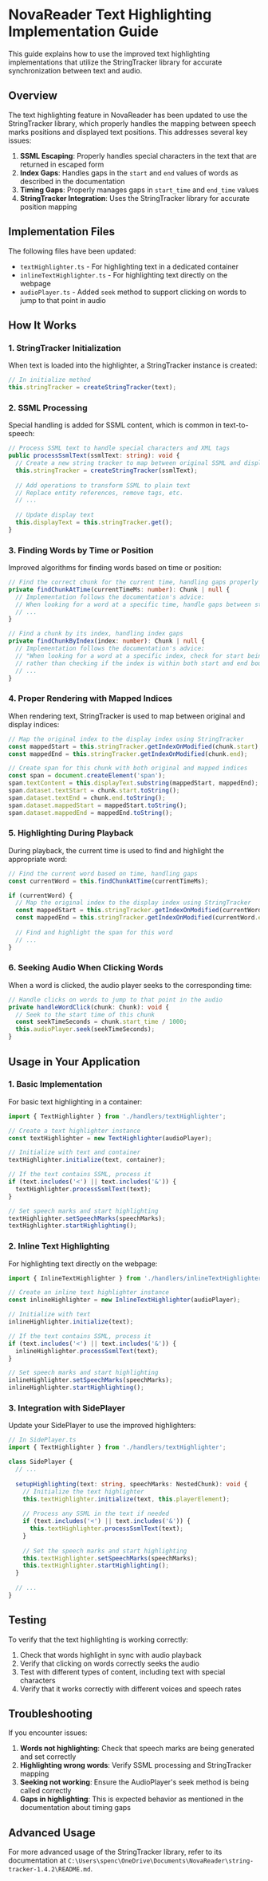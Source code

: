 # NovaReader Text Highlighting Implementation Guide

This guide explains how to use the improved text highlighting implementations that utilize the StringTracker library for accurate synchronization between text and audio.

## Overview

The text highlighting feature in NovaReader has been updated to use the StringTracker library, which properly handles the mapping between speech marks positions and displayed text positions. This addresses several key issues:

1. **SSML Escaping**: Properly handles special characters in the text that are returned in escaped form
2. **Index Gaps**: Handles gaps in the `start` and `end` values of words as described in the documentation
3. **Timing Gaps**: Properly manages gaps in `start_time` and `end_time` values
4. **StringTracker Integration**: Uses the StringTracker library for accurate position mapping

## Implementation Files

The following files have been updated:

- `textHighlighter.ts` - For highlighting text in a dedicated container
- `inlineTextHighlighter.ts` - For highlighting text directly on the webpage
- `audioPlayer.ts` - Added `seek` method to support clicking on words to jump to that point in audio

## How It Works

### 1. StringTracker Initialization

When text is loaded into the highlighter, a StringTracker instance is created:

```typescript
// In initialize method
this.stringTracker = createStringTracker(text);
```

### 2. SSML Processing

Special handling is added for SSML content, which is common in text-to-speech:

```typescript
// Process SSML text to handle special characters and XML tags
public processSsmlText(ssmlText: string): void {
  // Create a new string tracker to map between original SSML and display text
  this.stringTracker = createStringTracker(ssmlText);
  
  // Add operations to transform SSML to plain text
  // Replace entity references, remove tags, etc.
  // ...
  
  // Update display text
  this.displayText = this.stringTracker.get();
}
```

### 3. Finding Words by Time or Position

Improved algorithms for finding words based on time or position:

```typescript
// Find the correct chunk for the current time, handling gaps properly
private findChunkAtTime(currentTimeMs: number): Chunk | null {
  // Implementation follows the documentation's advice:
  // When looking for a word at a specific time, handle gaps between start_time and end_time
  // ...
}

// Find a chunk by its index, handling index gaps
private findChunkByIndex(index: number): Chunk | null {
  // Implementation follows the documentation's advice:
  // "When looking for a word at a specific index, check for start being >= yourIndex
  // rather than checking if the index is within both start and end bounds"
  // ...
}
```

### 4. Proper Rendering with Mapped Indices

When rendering text, StringTracker is used to map between original and display indices:

```typescript
// Map the original index to the display index using StringTracker
const mappedStart = this.stringTracker.getIndexOnModified(chunk.start);
const mappedEnd = this.stringTracker.getIndexOnModified(chunk.end);

// Create span for this chunk with both original and mapped indices
const span = document.createElement('span');
span.textContent = this.displayText.substring(mappedStart, mappedEnd);
span.dataset.textStart = chunk.start.toString();
span.dataset.textEnd = chunk.end.toString();
span.dataset.mappedStart = mappedStart.toString();
span.dataset.mappedEnd = mappedEnd.toString();
```

### 5. Highlighting During Playback

During playback, the current time is used to find and highlight the appropriate word:

```typescript
// Find the current word based on time, handling gaps
const currentWord = this.findChunkAtTime(currentTimeMs);

if (currentWord) {
  // Map the original index to the display index using StringTracker
  const mappedStart = this.stringTracker.getIndexOnModified(currentWord.start);
  const mappedEnd = this.stringTracker.getIndexOnModified(currentWord.end);
  
  // Find and highlight the span for this word
  // ...
}
```

### 6. Seeking Audio When Clicking Words

When a word is clicked, the audio player seeks to the corresponding time:

```typescript
// Handle clicks on words to jump to that point in the audio
private handleWordClick(chunk: Chunk): void {
  // Seek to the start time of this chunk
  const seekTimeSeconds = chunk.start_time / 1000;
  this.audioPlayer.seek(seekTimeSeconds);
}
```

## Usage in Your Application

### 1. Basic Implementation

For basic text highlighting in a container:

```typescript
import { TextHighlighter } from './handlers/textHighlighter';

// Create a text highlighter instance
const textHighlighter = new TextHighlighter(audioPlayer);

// Initialize with text and container
textHighlighter.initialize(text, container);

// If the text contains SSML, process it
if (text.includes('<') || text.includes('&')) {
  textHighlighter.processSsmlText(text);
}

// Set speech marks and start highlighting
textHighlighter.setSpeechMarks(speechMarks);
textHighlighter.startHighlighting();
```

### 2. Inline Text Highlighting

For highlighting text directly on the webpage:

```typescript
import { InlineTextHighlighter } from './handlers/inlineTextHighlighter';

// Create an inline text highlighter instance
const inlineHighlighter = new InlineTextHighlighter(audioPlayer);

// Initialize with text
inlineHighlighter.initialize(text);

// If the text contains SSML, process it
if (text.includes('<') || text.includes('&')) {
  inlineHighlighter.processSsmlText(text);
}

// Set speech marks and start highlighting
inlineHighlighter.setSpeechMarks(speechMarks);
inlineHighlighter.startHighlighting();
```

### 3. Integration with SidePlayer

Update your SidePlayer to use the improved highlighters:

```typescript
// In SidePlayer.ts
import { TextHighlighter } from './handlers/textHighlighter';

class SidePlayer {
  // ...
  
  setupHighlighting(text: string, speechMarks: NestedChunk): void {
    // Initialize the text highlighter
    this.textHighlighter.initialize(text, this.playerElement);
    
    // Process any SSML in the text if needed
    if (text.includes('<') || text.includes('&')) {
      this.textHighlighter.processSsmlText(text);
    }
    
    // Set the speech marks and start highlighting
    this.textHighlighter.setSpeechMarks(speechMarks);
    this.textHighlighter.startHighlighting();
  }
  
  // ...
}
```

## Testing

To verify that the text highlighting is working correctly:

1. Check that words highlight in sync with audio playback
2. Verify that clicking on words correctly seeks the audio
3. Test with different types of content, including text with special characters
4. Verify that it works correctly with different voices and speech rates

## Troubleshooting

If you encounter issues:

1. **Words not highlighting**: Check that speech marks are being generated and set correctly
2. **Highlighting wrong words**: Verify SSML processing and StringTracker mapping
3. **Seeking not working**: Ensure the AudioPlayer's seek method is being called correctly
4. **Gaps in highlighting**: This is expected behavior as mentioned in the documentation about timing gaps

## Advanced Usage

For more advanced usage of the StringTracker library, refer to its documentation at `C:\Users\spenc\OneDrive\Documents\NovaReader\string-tracker-1.4.2\README.md`.
